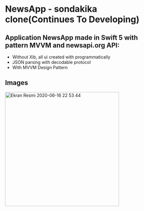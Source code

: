 # NewsApp - sondakika clone(Continues To Developing)

## Application NewsApp made in Swift 5 with pattern MVVM and newsapi.org API:

- Without Xib, all ui created with programmatically
- JSON parsing with decodable protocol
- With MVVM Design Pattern

## Images

<img width="372" alt="Ekran Resmi 2020-06-16 22 53 44" src="https://user-images.githubusercontent.com/9167827/84821774-4e77b280-b024-11ea-8786-3df90c7992f9.png">
